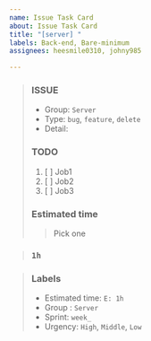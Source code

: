 ```yaml
---
name: Issue Task Card
about: Issue Task Card
title: "[server] "
labels: Back-end, Bare-minimum
assignees: heesmile0310, johny985

---
```


> ### ISSUE
> * Group:  `Server`
> * Type: `bug`, `feature`, `delete`
> * Detail: 
> 
> ### TODO
> 1. [ ]  Job1
> 2. [ ]  Job2
> 3. [ ]  Job3
> 
> ### Estimated time
> > Pick one
> 

> ### `1h`

> ### Labels
> * Estimated time: `E: 1h`
> * Group : `Server`
> * Sprint: `week_`
> * Urgency: `High`, `Middle`, `Low`
